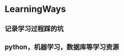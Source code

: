 # LearningWays

 记录学习过程踩的坑
 ---------------------------------------
 python，机器学习，数据库等学习资源
 ---------------------------------------

